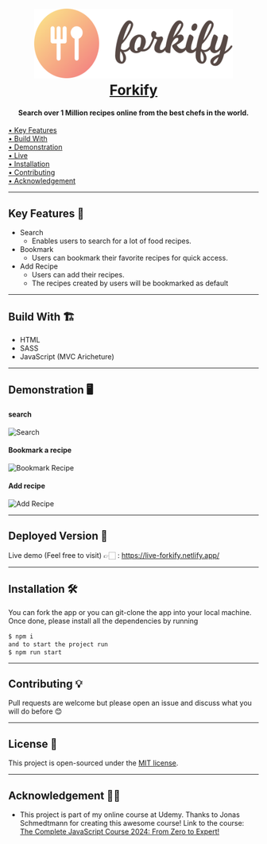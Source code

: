 <h1 align="center">
  <br>
  <a href="https://live-forkify.netlify.app/"><img src="https://github.com/khaledGadelhaQ/Forkify/blob/main/src/img/logo.png" alt="Forkify" width="400" height="140"></a>
  <br>
  <a href="https://live-forkify.netlify.app/">Forkify</a>
  <br>
</h1>

<h4 align="center">Search over 1 Million recipes online from the best chefs in the world.</h4>

<p align="left">
  <a href="#key-features-"> • Key Features</a> <br>
  <a href="#build-with-"> • Build With</a> <br>
  <a href="#demonstration-"> • Demonstration</a> <br>
  <a href="#deployed-version-"> • Live</a> <br>
  <a href="#installation-"> • Installation</a> <br> 
  <a href="#contributing-"> • Contributing</a> <br> 
  <a href="#acknowledgement-"> • Acknowledgement</a>
</p>


---

## Key Features 📝

- Search
  - Enables users to search for a lot of food recipes.
- Bookmark
  - Users can bookmark their favorite recipes for quick access.
- Add Recipe
  - Users can add their recipes.
  - The recipes created by users will be bookmarked as default


---

## Build With 🏗️
- HTML
- SASS
- JavaScript (MVC Aricheture)

---
## Demonstration 🖥️

#### search

![Search]()

#### Bookmark a recipe

![Bookmark Recipe]()

#### Add recipe

![Add Recipe]()


---

## Deployed Version 🚀

  Live demo (Feel free to visit) 👉🏻 : https://live-forkify.netlify.app/
  
---

## Installation 🛠️

You can fork the app or you can git-clone the app into your local machine. Once done, please install all the
dependencies by running

```
$ npm i
and to start the project run 
$ npm run start
```


---


## Contributing 💡

Pull requests are welcome but please open an issue and discuss what you will do before 😊


---

## License 📄

This project is open-sourced under the [MIT license](https://opensource.org/licenses/MIT).

---


## Acknowledgement 🙏🏻

- This project is part of my online course at Udemy. Thanks to Jonas Schmedtmann for creating this awesome course! Link to the course: [The Complete JavaScript Course 2024: From Zero to Expert!](https://www.udemy.com/course/the-complete-javascript-course/?couponCode=OF83024E)
